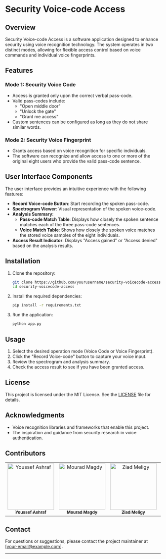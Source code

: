 # Security Voice-code Access

## Overview
Security Voice-code Access is a software application designed to enhance security using voice recognition technology. The system operates in two distinct modes, allowing for flexible access control based on voice commands and individual voice fingerprints.

## Features

### Mode 1: Security Voice Code
- Access is granted only upon the correct verbal pass-code.
- Valid pass-codes include:
  - "Open middle door"
  - "Unlock the gate"
  - "Grant me access"
- Custom sentences can be configured as long as they do not share similar words.

### Mode 2: Security Voice Fingerprint
- Grants access based on voice recognition for specific individuals.
- The software can recognize and allow access to one or more of the original eight users who provide the valid pass-code sentence.

## User Interface Components
The user interface provides an intuitive experience with the following features:
- **Record Voice-code Button**: Start recording the spoken pass-code.
- **Spectrogram Viewer**: Visual representation of the spoken voice-code.
- **Analysis Summary**:
  - **Pass-code Match Table**: Displays how closely the spoken sentence matches each of the three pass-code sentences.
  - **Voice Match Table**: Shows how closely the spoken voice matches the stored voice samples of the eight individuals.
- **Access Result Indicator**: Displays "Access gained" or "Access denied" based on the analysis results.

## Installation

1. Clone the repository:
   ```bash
   git clone https://github.com/yourusername/security-voicecode-access.git
   cd security-voicecode-access
   ```

2. Install the required dependencies:
   ```bash
   pip install -r requirements.txt
   ```

3. Run the application:
   ```bash
   python app.py
   ```

## Usage

1. Select the desired operation mode (Voice Code or Voice Fingerprint).
2. Click the "Record Voice-code" button to capture your voice input.
3. Review the spectrogram and analysis summary.
4. Check the access result to see if you have been granted access.

## License
This project is licensed under the MIT License. See the [LICENSE](LICENSE) file for details.

## Acknowledgments
- Voice recognition libraries and frameworks that enable this project.
- The inspiration and guidance from security research in voice authentication.


## Contributors

<table>
  <tr>
    <td align="center">
    <a href="https://github.com/Youssef-Ashraf71" target="_black">
    <img src="https://avatars.githubusercontent.com/u/83988379?v=4" width="150px;" alt="Youssef Ashraf"/>
    <br />
    <sub><b>Youssef Ashraf</b></sub></a>
    </td>
    <td align="center">
    <a href="https://github.com/mouradmagdy" target="_black">
    <img src="https://avatars.githubusercontent.com/u/89527761?v=4" width="150px;" alt="Mourad Magdy"/>
    <br />
    <sub><b>Mourad Magdy</b></sub></a>
    <td align="center">
    <a href="https://github.com/ZiadMeligy" target="_black">
    <img src="https://avatars.githubusercontent.com/u/89343979?v=4" width="150px;" alt="Ziad Meligy"/>
    <br />
    <sub><b>Ziad Meligy</b></sub></a>
    </td>
    </td>
    <td align="center">
    <a href="https://github.com/Maskuerade" target="_black">
    <img src="https://avatars.githubusercontent.com/u/106713214?v=4" width="150px;" alt="Mariam Ahmed"/>
    <br />
    <sub><b>Mariam Ahmed</b></sub></a>
    </td>
      </tr>
 </table>



## Contact
For questions or suggestions, please contact the project maintainer at [your-email@example.com]. 

---
